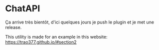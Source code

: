 # ChatAPI

Ça arrive très bientôt, d'ici quelques jours je push le plugin et je met une release.

This utility is made for an example in this website: https://trao377.github.io/#section2
